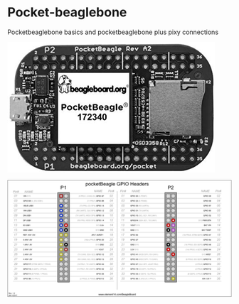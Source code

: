 # Pocket-beaglebone
Pocketbeaglebone basics and pocketbeaglebone plus pixy connections


![PocketBeaglebone]( 	Pocket_Beaglebone.jpg)


![PocketBeaglebone Pinout](Pocketbeaglebone_pinout.png)

